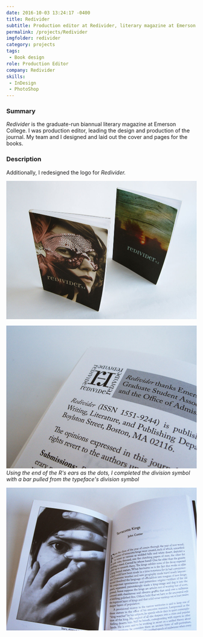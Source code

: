 ```yaml
---
date: 2016-10-03 13:24:17 -0400
title: Redivider
subtitle: Production editor at Redivider, literary magazine at Emerson College, 2011–2012
permalink: /projects/Redivider
imgfolder: redivider
category: projects
tags: 
 - Book design
role: Production Editor
company: Redivider
skills: 
 - InDesign
 - PhotoShop
---
```


### Summary

*Redivider* is the graduate-run biannual literary magazine at Emerson College. I was production editor, leading the design and production of the journal. My team and I designed and laid out the cover and pages for the books. 

### Description

Additionally, I redesigned the logo for *Redivider.*

![Covers for Redivider](../../img/redivider/1-cover.jpg)

![Logo for book](../../img/redivider/2-logo.jpg)
*Using the end of the R's ears as the dots, I completed the division symbol with a bar pulled from the typeface's division symbol*

![Story spread](../../img/redivider/3-spread.jpg)